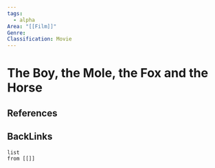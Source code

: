 ```yaml
---
tags:
  - alpha
Area: "[[Film]]"
Genre:
Classification: Movie
---
```

# The Boy, the Mole, the Fox and the Horse



## References



## BackLinks

```dataview
list
from [[]]
```

